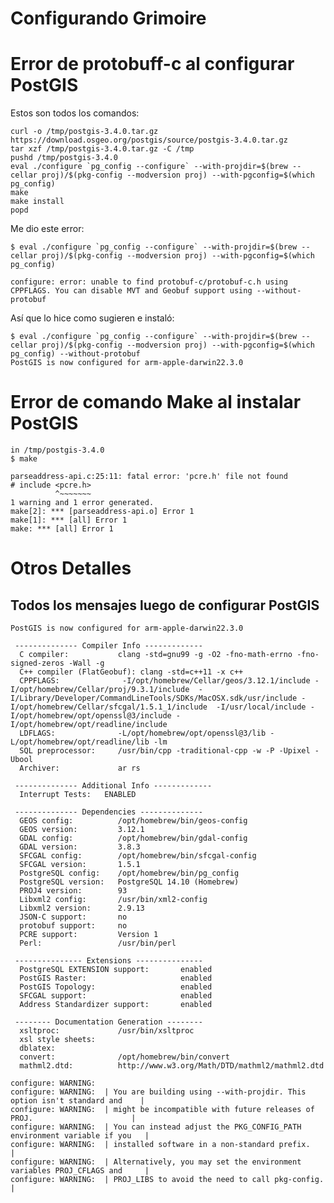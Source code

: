 # Configurando Grimoire

# Error de protobuff-c al configurar PostGIS

Estos son todos los comandos:

    curl -o /tmp/postgis-3.4.0.tar.gz https://download.osgeo.org/postgis/source/postgis-3.4.0.tar.gz
    tar xzf /tmp/postgis-3.4.0.tar.gz -C /tmp
    pushd /tmp/postgis-3.4.0
    eval ./configure `pg_config --configure` --with-projdir=$(brew --cellar proj)/$(pkg-config --modversion proj) --with-pgconfig=$(which pg_config)
    make
    make install
    popd

Me dio este error:

    $ eval ./configure `pg_config --configure` --with-projdir=$(brew --cellar proj)/$(pkg-config --modversion proj) --with-pgconfig=$(which pg_config)
    
    configure: error: unable to find protobuf-c/protobuf-c.h using CPPFLAGS. You can disable MVT and Geobuf support using --without-protobuf

Así que lo hice como sugieren e instaló:

    $ eval ./configure `pg_config --configure` --with-projdir=$(brew --cellar proj)/$(pkg-config --modversion proj) --with-pgconfig=$(which pg_config) --without-protobuf
    PostGIS is now configured for arm-apple-darwin22.3.0


# Error de comando Make al instalar PostGIS
    in /tmp/postgis-3.4.0
    $ make
    
    parseaddress-api.c:25:11: fatal error: 'pcre.h' file not found
    # include <pcre.h>
              ^~~~~~~~
    1 warning and 1 error generated.
    make[2]: *** [parseaddress-api.o] Error 1
    make[1]: *** [all] Error 1
    make: *** [all] Error 1



# Otros Detalles
## Todos los mensajes luego de configurar PostGIS
    PostGIS is now configured for arm-apple-darwin22.3.0
    
     -------------- Compiler Info ------------- 
      C compiler:           clang -std=gnu99 -g -O2 -fno-math-errno -fno-signed-zeros -Wall -g
      C++ compiler (FlatGeobuf): clang -std=c++11 -x c++ 
      CPPFLAGS:              -I/opt/homebrew/Cellar/geos/3.12.1/include -I/opt/homebrew/Cellar/proj/9.3.1/include  -I/Library/Developer/CommandLineTools/SDKs/MacOSX.sdk/usr/include -I/opt/homebrew/Cellar/sfcgal/1.5.1_1/include  -I/usr/local/include -I/opt/homebrew/opt/openssl@3/include -I/opt/homebrew/opt/readline/include
      LDFLAGS:              -L/opt/homebrew/opt/openssl@3/lib -L/opt/homebrew/opt/readline/lib -lm
      SQL preprocessor:     /usr/bin/cpp -traditional-cpp -w -P -Upixel -Ubool
      Archiver:             ar rs
    
     -------------- Additional Info ------------- 
      Interrupt Tests:   ENABLED
    
     -------------- Dependencies -------------- 
      GEOS config:          /opt/homebrew/bin/geos-config
      GEOS version:         3.12.1
      GDAL config:          /opt/homebrew/bin/gdal-config
      GDAL version:         3.8.3
      SFCGAL config:        /opt/homebrew/bin/sfcgal-config
      SFCGAL version:       1.5.1
      PostgreSQL config:    /opt/homebrew/bin/pg_config
      PostgreSQL version:   PostgreSQL 14.10 (Homebrew)
      PROJ4 version:        93
      Libxml2 config:       /usr/bin/xml2-config
      Libxml2 version:      2.9.13
      JSON-C support:       no
      protobuf support:     no
      PCRE support:         Version 1
      Perl:                 /usr/bin/perl
    
     --------------- Extensions --------------- 
      PostgreSQL EXTENSION support:       enabled
      PostGIS Raster:                     enabled
      PostGIS Topology:                   enabled
      SFCGAL support:                     enabled
      Address Standardizer support:       enabled
    
     -------- Documentation Generation -------- 
      xsltproc:             /usr/bin/xsltproc
      xsl style sheets:     
      dblatex:              
      convert:              /opt/homebrew/bin/convert
      mathml2.dtd:          http://www.w3.org/Math/DTD/mathml2/mathml2.dtd
    
    configure: WARNING: 
    configure: WARNING:  | You are building using --with-projdir. This option isn't standard and    |
    configure: WARNING:  | might be incompatible with future releases of PROJ.                      |
    configure: WARNING:  | You can instead adjust the PKG_CONFIG_PATH environment variable if you   |
    configure: WARNING:  | installed software in a non-standard prefix.                             |
    configure: WARNING:  | Alternatively, you may set the environment variables PROJ_CFLAGS and     |
    configure: WARNING:  | PROJ_LIBS to avoid the need to call pkg-config.                          |

